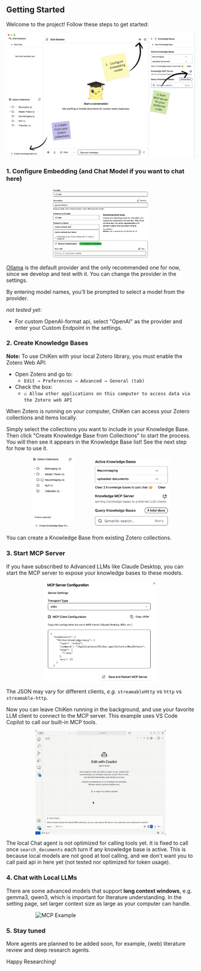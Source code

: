 ## Getting Started

Welcome to the project! Follow these steps to get started:

![Get Started](assets/get-started.png)

### 1. Configure Embedding (and Chat Model if you want to chat here)

<div style="display: flex; justify-content: center; align-items: center; gap: 10%;">
    <img src="assets/config/model-and-provider.png" alt="Model and Provider" style="width: 51%;">
</div>

[Ollama](https://ollama.com) is the default provider and the only recommended one for now, since we develop and test with it. You can change the provider in the settings.

By entering model names, you'll be prompted to select a model from the provider. 

*not tested yet*:

- For custom OpenAI-format api, select "OpenAI" as the provider and enter your Custom Endpoint in the settings.

### 2. Create Knowledge Bases
**Note:** To use ChiKen with your local Zotero library, you must enable the Zotero Web API:
   - Open Zotero and go to:
     - `Edit → Preferences → Advanced → General (tab)`
   - Check the box:
     - `☑️ Allow other applications on this computer to access data via the Zotero web API`

When Zotero is running on your computer, ChiKen can access your Zotero collections and items locally.

Simply select the collections you want to include in your Knowledge Base. Then click "Create Knowledge Base from Collections" to start the process. You will then see it appears in the Knowledge Base list! See the next step for how to use it.

<div style="display: flex; justify-content: center; align-items: center; gap: 10%;">
    <img src="assets/config/create-from-collections.png" alt="Select Collections to Create Knowledge Base" style="width: 23%;">  
    <img src="assets/config/kbs-mcp.png" alt="KBS MCP" style="width: 41%;">
</div>


You can create a Knowledge Base from existing Zotero collections.


### 3. Start MCP Server

If you have subscribed to Advanced LLMs like Claude Desktop, you can start the MCP server to expose your knowledge bases to these models. 
<div style="display: flex; justify-content: center; align-items: center; gap: 10%;">
    <img src="assets/config/mcp-config.png" alt="MCP Config" style="width: 60%;">
</div>

The JSON may vary for different clients, *e.g.* `streamableHttp` vs `http` vs `streamable-http`.

Now you can leave ChiKen running in the background, and use your favorite LLM client to connect to the MCP server. This example uses VS Code Copilot to call our built-in MCP tools.

<div style="display: flex; justify-content: center; align-items: center; gap: 10%;">
    <img src="assets/mcp-example.gif" alt="VSCODE MCP Example" style="width: 69%;">
</div>

The local Chat agent is not optimized for calling tools yet. It is fixed to call once `search_documents` each turn if any knowledge base is active. This is because local models are not good at tool calling, and we don't want you to call paid api in here yet (not tested nor optimized for token usage).

### 4. Chat with Local LLMs

There are some advanced models that support **long context windows**, e.g. gemma3, qwen3, which is important for literature understanding. In the setting page, set larger context size as large as your computer can handle.

<div style="display: flex; justify-content: center; align-items: center; gap: 10%;">
    <img src="assets/example-mention-doc.gif" alt="MCP Example" style="width: 69%;">
</div>

### 5. Stay tuned

More agents are planned to be added soon, for example, (web) literature review and deep research agents. 

Happy Researching!

